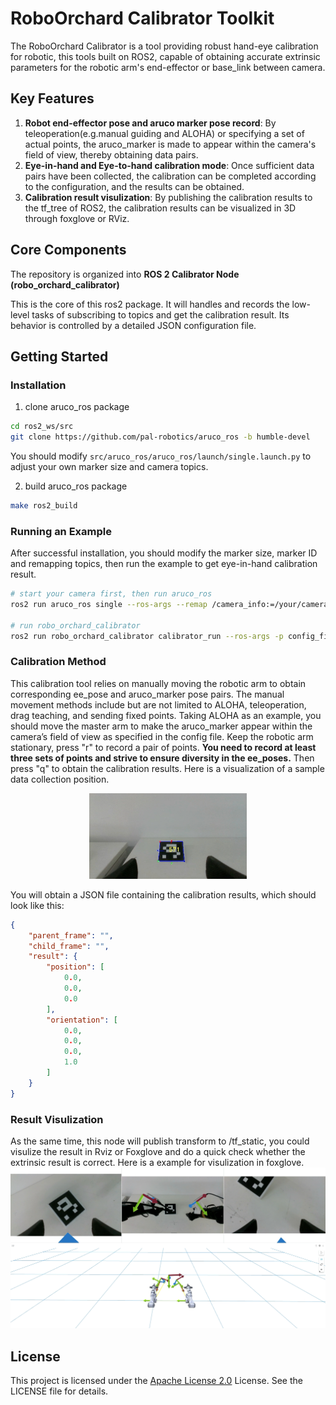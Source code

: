 # RoboOrchard Calibrator Toolkit

The RoboOrchard Calibrator is a tool providing robust hand-eye calibration for robotic, this tools built on ROS2, capable of obtaining accurate extrinsic parameters for the robotic arm's end-effector or base_link between camera.

## Key Features
1. **Robot end-effector pose and aruco marker pose record**: By teleoperation(e.g.manual guiding and ALOHA) or specifying a set of actual points, the aruco_marker is made to appear within the camera's field of view, thereby obtaining data pairs.
2. **Eye-in-hand and Eye-to-hand calibration mode**: Once sufficient data pairs have been collected, the calibration can be completed according to the configuration, and the results can be obtained.
3. **Calibration result visulization**: By publishing the calibration results to the tf_tree of ROS2, the calibration results can be visualized in 3D through foxglove or RViz.

## Core Components

The repository is organized into **ROS 2 Calibrator Node (robo_orchard_calibrator)**  

This is the core of this ros2 package. It will handles and records the low-level tasks of subscribing to topics and get the calibration result. Its behavior is controlled by a detailed JSON configuration file.


## Getting Started

### Installation
1. clone aruco_ros package
```bash
cd ros2_ws/src
git clone https://github.com/pal-robotics/aruco_ros -b humble-devel
```
You should modify `src/aruco_ros/aruco_ros/launch/single.launch.py` to adjust your own marker size and camera topics.  

2. build aruco_ros package

```bash
make ros2_build
```

### Running an Example

After successful installation, you should modify the marker size, marker ID and remapping topics, then run the example to get eye-in-hand calibration result.
```bash
# start your camera first, then run aruco_ros 
ros2 run aruco_ros single --ros-args --remap /camera_info:=/your/camera_info/topic /image:=/your/camera_raw/topic -p marker_size:=0.1 -p marker_id:=100 -p camera_frame:="camera_frame" -p marker_frame:="marker_frame"  

# run robo_orchard_calibrator
ros2 run robo_orchard_calibrator calibrator_run --ros-args -p config_file:=example/robo_orchard_calibrator/robo_orchard_calibrator_example.json
```

### Calibration Method
This calibration tool relies on manually moving the robotic arm to obtain corresponding ee_pose and aruco_marker pose pairs. The manual movement methods include but are not limited to ALOHA, teleoperation, drag teaching, and sending fixed points. Taking ALOHA as an example, you should move the master arm to make the aruco_marker appear within the camera’s field of view as specified in the config file. Keep the robotic arm stationary, press "r" to record a pair of points. **You need to record at least three sets of points and strive to ensure diversity in the ee_poses.** Then press "q" to obtain the calibration results. Here is a visualization of a sample data collection position.  

<div align="center">
  <img src="../../docs/images/calib_visulization.jpeg" alt="Calibration Visualization" width="50%"/>
</div>  

You will obtain a JSON file containing the calibration results, which should look like this:
```json
{
    "parent_frame": "",
    "child_frame": "",
    "result": {
        "position": [
            0.0,
            0.0,
            0.0
        ],
        "orientation": [
            0.0,
            0.0,
            0.0,
            1.0
        ]
    }
}
```
### Result Visulization
As the same time, this node will publish transform to /tf_static, you could visulize the result in Rviz or Foxglove and do a quick check whether the extrinsic result is correct. Here is a example for visulization in foxglove.
![Result Visualization](../../docs/images/result_visulization.jpeg)


## License

This project is licensed under the [Apache License 2.0](https://github.com/HorizonRobotics/robo_orchard_deploy_ros2/blob/master/LICENSE) License. See the LICENSE file for details.